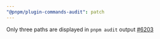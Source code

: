 ```yaml
---
"@pnpm/plugin-commands-audit": patch
---
```


Only three paths are displayed in `pnpm audit` output [#6203](https://github.com/pnpm/pnpm/issues/6203)
